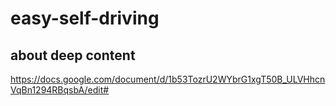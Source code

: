 # easy-self-driving
## about deep content
https://docs.google.com/document/d/1b53TozrU2WYbrG1xgT50B_ULVHhcnVqBn1294RBqsbA/edit#